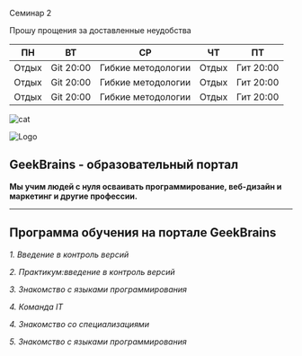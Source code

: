 Семинар 2

Прошу прощения за доставленные неудобства

ПН | ВТ | СР | ЧТ | ПТ 
------ | ------ | ------- | ------ | ------ |
Отдых  | Git 20:00 | Гибкие методологии | Отдых | Гит 20:00
Отдых  | Git 20:00 | Гибкие методологии | Отдых | Гит 20:00
Отдых  | Git 20:00 | Гибкие методологии | Отдых | Гит 20:00
![cat](https://m.spletnik.ru/img/2022/03/polly/20220328-kot-post.jpg)

![Logo](https://karta-rassrochki.su/wp-content/uploads/2019/05/geekbrains.png)

## GeekBrains - образовательный портал

**Мы учим людей с нуля осваивать программирование, веб-дизайн и маркетинг и другие профессии.**

-------------------------
## Программа обучения на портале GeekBrains

*1. Введение в контроль версий*

*2. Практикум:введение в контроль версий*

*3. Знакомство с языками программирования*

*4. Команда IT*

*4. Знакомство со специализациями*

*5. Знакомство с языками программирования*